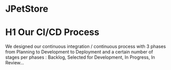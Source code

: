 # JPetStore
# H1 Our CI/CD Process
We designed our continuous integration / continuous process with 3 phases from Planning to Development to Deployment and a certain number of stages per phases : Backlog, Selected for Development, In Progress, In Review…




